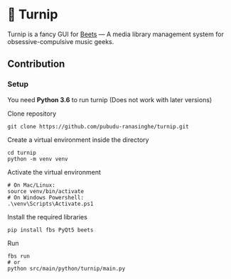 # 🥦 Turnip

Turnip is a fancy GUI for [Beets](http://beets.io/) — A media library management system for obsessive-compulsive music geeks.

## Contribution

### Setup

You need **Python 3.6** to run turnip (Does not work with later versions)

Clone repository

```
git clone https://github.com/pubudu-ranasinghe/turnip.git
```

Create a virtual environment inside the directory

```
cd turnip
python -m venv venv
```

Activate the virtual environment

```
# On Mac/Linux:
source venv/bin/activate
# On Windows Powershell:
.\venv\Scripts\Activate.ps1
```

Install the required libraries

```
pip install fbs PyQt5 beets
```

Run

```
fbs run
# or
python src/main/python/turnip/main.py
```